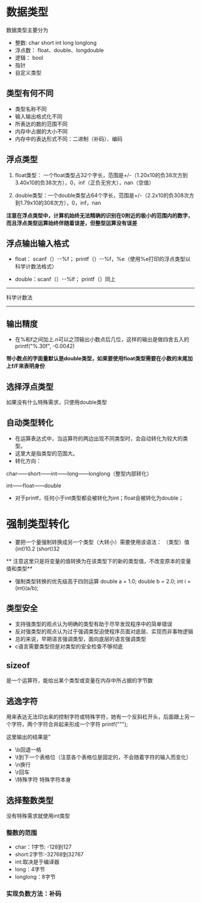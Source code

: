 # 数据类型
数据类型主要分为
* 整数: char short int long longlong
* 浮点数： float、double、longdouble
* 逻辑： bool
* 指针
* 自定义类型

## 类型有何不同
* 类型名称不同
* 输入输出格式化不同
* 所表达的数的范围不同
* 内存中占据的大小不同
* 内存中的表达形式不同：二进制（补码）、编码
## 浮点类型
1. float类型： 一个float类型占32个字长，范围是+/-（1.20x10的负38次方到3.40x10的负38次方），0，inf（正负无穷大），nan（空值）

2. double类型：一个double类型占64个字长，范围是+/-（2.2x10的负308次方到1.79x10的308次方），0，inf，nan

**注意在浮点类型中，计算机始终无法精确的识别在0附近的极小的范围内的数字，而且浮点类型运算始终伴随着误差，但整型运算没有误差**

## 浮点输出输入格式
* float： scanf（）--%f；  printf（）--%f，%e（使用%e打印的浮点类型以科学计数法格式）

* double：scanf（）--%lf； printf（）同上

***
科学计数法
***

## 输出精度
- 在%和f之间加上.n可以之顶输出小数点后几位，这样的输出是做四舍五入的
  printf("%.30f", -0.0042)
  
**带小数点的字面量默认是double类型，如果要使用float类型需要在小数的末尾加上f/F来表明身份**

## 选择浮点类型
如果没有什么特殊需求，只使用double类型
## 自动类型转化
* 在运算表达式中，当运算符的两边出现不同类型时，会自动转化为较大的类型。
* 这里大是指类型的范围大。
* 转化方向：

char——short——int——long——longlong（整型内部转化）

int——float——double

* 对于printf，任何小于int类型都会被转化为int；float会被转化为double；
# 强制类型转化
* 要把一个量强制转换成另一个类型（大转小）需要使用该语法：  （类型）值
  (int)10.2
  (short)32
  
** 注意这里只是将变量的值转换为在该类型下的新的类型值，不改变原本的变量值和类型**

* 强制类型转换的优先级高于四则运算
  double a = 1.0;
  double b = 2.0;
  int i = (int)(a/b);
## 类型安全
* 支持强类型的观点认为明确的类型有助于尽早发现程序中的简单错误
* 反对强类型的观点认为过于强调类型迫使程序员面对底层、实现而非事物逻辑
* 总的来说，早期语言强调类型，面向底层的语言强调类型
* c语言需要类型但是对类型的安全检查不够彻底
## sizeof
是一个运算符，能给出某个类型或变量在内存中所占据的字节数
## 逃逸字符
用来表达无法印出来的控制字符或特殊字符，她有一个反斜杠开头，后面跟上另一个字符，两个字符合并起来形成一个字符
  printf("\"");
  
这里输出的结果是”

* \b回退一格
* \t到下一个表格位（注意各个表格位是固定的，不会随着字符的输入而变化）
* \n换行
* \r回车
* \特殊字符 特殊字符本身

## 选择整数类型
没有特殊需求就使用int类型

### 整数的范围
* char：1字节: -128到127
* short:2字节:-32768到32767
* int:取决是于编译器
* long：4字节
* longlong：8字节

### 实现负数方法：补码












